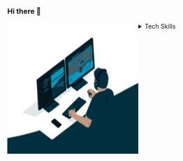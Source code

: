 ### Hi there 👋

<!--
**Annoyshah/Annoyshah** is a ✨ _special_ ✨ repository because its `README.md` (this file) appears on your GitHub profile.

Here are some ideas to get you started:

- 🔭 I’m currently working on Devops and Back-end Developtment
- 🌱 I’m currently pursuing B.tech from Indian Institute of Information Technology Bhopal 
- 👯 I’m looking to collaborate on ...
- 🤔 I’m looking for help with DevOps
- 💬 Ask me about JavaScript , Node.js , Mongodb
- 📫 How to reach me:Email-id : shahamay646@gmail.com
- 😄 Pronouns: 
- ⚡ Fun fact:
-->

<span align="left" ><img src="coding.gif" align="left" height="300px" width="300px"></span>
<details>
<summary>Tech Skills</summary>
<br>
  Front-End : HTML , CSS , Javascript
<br>
  Back-End : Node.js , Express.js , MongoDB , Mongoose
<br>
  C++
<br>
  Python
<br>
   Basio Knowledge of Docker , Kubernetes , EC2 Management Console , jenkins 
</details>
